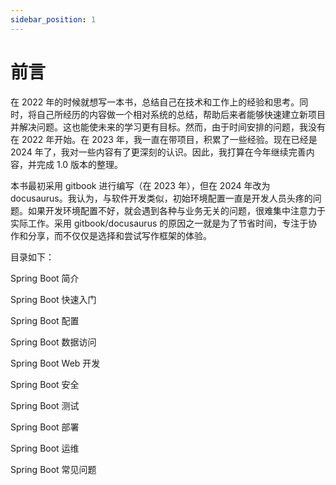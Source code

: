 ```yaml
---
sidebar_position: 1
---
```


# 前言

在 2022 年的时候就想写一本书，总结自己在技术和工作上的经验和思考。同时，将自己所经历的内容做一个相对系统的总结，帮助后来者能够快速建立新项目并解决问题。这也能使未来的学习更有目标。然而，由于时间安排的问题，我没有在 2022 年开始。在 2023 年，我一直在带项目，积累了一些经验。现在已经是 2024 年了，我对一些内容有了更深刻的认识。因此，我打算在今年继续完善内容，并完成 1.0 版本的整理。

本书最初采用 gitbook 进行编写（在 2023 年），但在 2024 年改为 docusaurus。我认为，与软件开发类似，初始环境配置一直是开发人员头疼的问题。如果开发环境配置不好，就会遇到各种与业务无关的问题，很难集中注意力于实际工作。采用 gitbook/docusaurus 的原因之一就是为了节省时间，专注于协作和分享，而不仅仅是选择和尝试写作框架的体验。

目录如下：

Spring Boot 简介

Spring Boot 快速入门

Spring Boot 配置

Spring Boot 数据访问

Spring Boot Web 开发

Spring Boot 安全

Spring Boot 测试

Spring Boot 部署

Spring Boot 运维

Spring Boot 常见问题